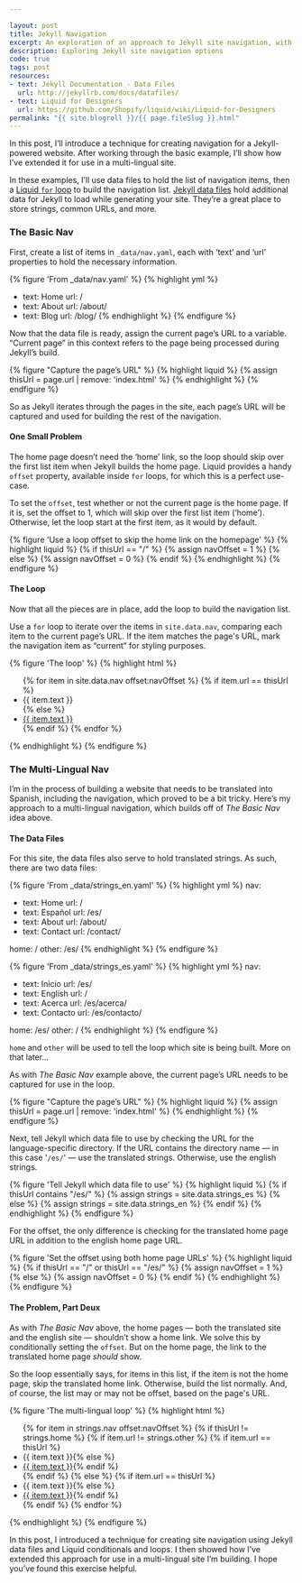 ```yaml
---

layout: post
title: Jekyll Navigation
excerpt: An exploration of an approach to Jekyll site navigation, with an additional approach for multi-lingual sites.
description: Exploring Jekyll site navigation options
code: true
tags: post
resources:
- text: Jekyll Documentation - Data Files
  url: http://jekyllrb.com/docs/datafiles/
- text: Liquid for Designers
  url: https://github.com/Shopify/liquid/wiki/Liquid-for-Designers
permalink: "{{ site.blogroll }}/{{ page.fileSlug }}.html"
---
```



In this post, I&rsquo;ll introduce a technique for creating navigation for a Jekyll-powered website. After working through the basic example, I&rsquo;ll show how I&rsquo;ve extended it for use in a multi-lingual site.

In these examples, I&rsquo;ll use data files to hold the list of navigation items, then a [Liquid `for` loop](https://github.com/Shopify/liquid/wiki/Liquid-for-Designers#for-loops) to build the navigation list. [Jekyll data files](http://jekyllrb.com/docs/datafiles/) hold additional data for Jekyll to load while generating your site. They&rsquo;re a great place to store strings, common URLs, and more.

### The Basic Nav

First, create a list of items in <code class="path">_data/nav.yaml</code>, each with &lsquo;text&rsquo; and &lsquo;url&rsquo; properties to hold the necessary information.

{% figure 'From _data/nav.yaml' %}
{% highlight yml %}
- text: Home
  url: /
- text: About
  url: /about/
- text: Blog
  url: /blog/
{% endhighlight %}
{% endfigure %}

Now that the data file is ready, assign the current page&rsquo;s URL to a variable. &ldquo;Current page&rdquo; in this context refers to the page being processed during Jekyll&rsquo;s build.

{% figure "Capture the page&rsquo;s URL" %}
{% highlight liquid %}
{% assign thisUrl = page.url | remove: 'index.html' %}
{% endhighlight %}
{% endfigure %}

So as Jekyll iterates through the pages in the site, each page&rsquo;s URL will be captured and used for building the rest of the navigation.

#### One Small Problem

The home page doesn&rsquo;t need the &lsquo;home&rsquo; link, so the loop should skip over the first list item when Jekyll builds the home page. Liquid provides a handy `offset` property, available inside `for` loops, for which this is a perfect use-case.

To set the `offset`, test whether or not the current page is the home page. If it is, set the offset to 1, which will skip over the first list item (&lsquo;home&rsquo;). Otherwise, let the loop start at the first item, as it would by default.

{% figure 'Use a loop offset to skip the home link on the homepage' %}
{% highlight liquid %}
{% if thisUrl == "/" %}
  {% assign navOffset = 1 %}
{% else %}
  {% assign navOffset = 0 %}
{% endif %}
{% endhighlight %}
{% endfigure %}

#### The Loop

Now that all the pieces are in place, add the loop to build the navigation list.

Use a `for` loop to iterate over the items in `site.data.nav`, comparing each item to the current page&rsquo;s URL. If the item matches the page's URL, mark the navigation item as &ldquo;current&rdquo; for styling purposes.

{% figure 'The loop' %}
{% highlight html %}
<nav role="navigation">
  <ul>
  {% for item in site.data.nav offset:navOffset %}
    {% if item.url == thisUrl %}
      <li class="current">{{ item.text }}</li>
    {% else %}
      <li><a href="{{ item.url }}">{{ item.text }}</a></li>
    {% endif %}
  {% endfor %}
  </ul>
</nav>
{% endhighlight %}
{% endfigure %}

### The Multi-Lingual Nav

I&rsquo;m in the process of building a website that needs to be translated into Spanish, including the navigation, which proved to be a bit tricky. Here&rsquo;s my approach to a multi-lingual navigation, which builds off of _The Basic Nav_ idea above.

#### The Data Files

For this site, the data files also serve to hold translated strings. As such, there are two data files:

{% figure 'From _data/strings_en.yaml' %}
{% highlight yml %}
nav:
- text: Home
  url: /
- text: Espa&ntilde;ol
  url: /es/
- text: About
  url: /about/
- text: Contact
  url: /contact/

home: /
other: /es/
{% endhighlight %}
{% endfigure %}

{% figure 'From _data/strings_es.yaml' %}
{% highlight yml %}
nav:
- text: Inicio
  url: /es/
- text: English
  url: /
- text: Acerca
  url: /es/acerca/
- text: Contacto
  url: /es/contacto/

home: /es/
other: /
{% endhighlight %}
{% endfigure %}

`home` and `other` will be used to tell the loop which site is being built. More on that later...

As with _The Basic Nav_ example above, the current page&rsquo;s URL needs to be captured for use in the loop.

{% figure "Capture the page&rsquo;s URL" %}
{% highlight liquid %}
{% assign thisUrl = page.url | remove: 'index.html' %}
{% endhighlight %}
{% endfigure %}

Next, tell Jekyll which data file to use by checking the URL for the language-specific directory. If the URL contains the directory name &mdash; in this case '<code class="path">/es/</code>' &mdash; use the translated strings. Otherwise, use the english strings.

{% figure 'Tell Jekyll which data file to use' %}
{% highlight liquid %}
{% if thisUrl contains "/es/" %}
  {% assign strings = site.data.strings_es %}
{% else %}
  {% assign strings = site.data.strings_en %}
{% endif %}
{% endhighlight %}
{% endfigure %}

For the offset, the only difference is checking for the translated home page URL in addition to the english home page URL.

{% figure 'Set the offset using both home page URLs' %}
{% highlight liquid %}
{% if thisUrl == "/" or thisUrl == "/es/" %}
  {% assign navOffset = 1 %}
{% else %}
  {% assign navOffset = 0 %}
{% endif %}
{% endhighlight %}
{% endfigure %}

#### The Problem, Part Deux

As with _The Basic Nav_ above, the home pages &mdash; both the translated site and the english site &mdash; shouldn&rsquo;t show a home link. We solve this by conditionally setting the `offset`. But on the home page, the link to the translated home page _should_ show.

So the loop essentially says, for items in this list, if the item is not the home page, skip the translated home link. Otherwise, build the list normally. And, of course, the list may or may not be offset, based on the page's URL.

{% figure 'The multi-lingual loop' %}
{% highlight html %}
<nav role="navigation">

  <ul>
  {% for item in strings.nav offset:navOffset %}
    {% if thisUrl != strings.home %}
      {% if item.url != strings.other %}
        {% if item.url == thisUrl %}<li class="current">{{ item.text }}{% else %}<li><a href="{{ item.url }}">{{ item.text }}</a>{% endif %}</li>
      {% endif %}
    {% else %}
      {% if item.url == thisUrl %}<li class="current">{{ item.text }}{% else %}<li><a href="{{ item.url }}">{{ item.text }}</a>{% endif %}</li>
    {% endif %}
  {% endfor %}
  </ul>

</nav>
{% endhighlight %}
{% endfigure %}

In this post, I introduced a technique for creating site navigation using Jekyll data files and Liquid conditionals and loops. I then showed how I&rsquo;ve extended this approach for use in a multi-lingual site I&rsquo;m building. I hope you&rsquo;ve found this exercise helpful.
